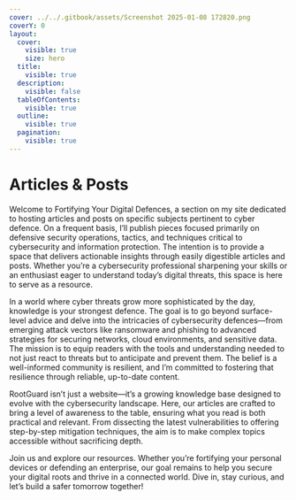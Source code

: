```yaml
---
cover: ../../.gitbook/assets/Screenshot 2025-01-08 172820.png
coverY: 0
layout:
  cover:
    visible: true
    size: hero
  title:
    visible: true
  description:
    visible: false
  tableOfContents:
    visible: true
  outline:
    visible: true
  pagination:
    visible: true
---
```


# Articles & Posts

Welcome to Fortifying Your Digital Defences, a section on my site dedicated to hosting articles and posts on specific subjects pertinent to cyber defence. On a frequent basis, I’ll publish pieces focused primarily on defensive security operations, tactics, and techniques critical to cybersecurity and information protection. The intention is to provide a space that delivers actionable insights through easily digestible articles and posts. Whether you’re a cybersecurity professional sharpening your skills or an enthusiast eager to understand today’s digital threats, this space is here to serve as a resource.

In a world where cyber threats grow more sophisticated by the day, knowledge is your strongest defence. The goal is to go beyond surface-level advice and delve into the intricacies of cybersecurity defences—from emerging attack vectors like ransomware and phishing to advanced strategies for securing networks, cloud environments, and sensitive data. The mission is to equip readers with the tools and understanding needed to not just react to threats but to anticipate and prevent them. The belief is a well-informed community is resilient, and I’m committed to fostering that resilience through reliable, up-to-date content.&#x20;

RootGuard isn’t just a website—it’s a growing knowledge base designed to evolve with the cybersecurity landscape. Here, our articles are crafted to bring a level of awareness to the table, ensuring what you read is both practical and relevant. From dissecting the latest vulnerabilities to offering step-by-step mitigation techniques, the aim is to make complex topics accessible without sacrificing depth.&#x20;

Join us and explore our resources. Whether you’re fortifying your personal devices or defending an enterprise, our goal remains to help you secure your digital roots and thrive in a connected world. Dive in, stay curious, and let’s build a safer tomorrow together!
